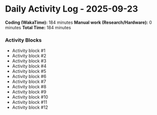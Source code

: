# Daily Activity Log - 2025-09-23

**Coding (WakaTime):** 184 minutes
**Manual work (Research/Hardware):** 0 minutes
**Total Time:** 184 minutes

### Activity Blocks
- Activity block #1
- Activity block #2
- Activity block #3
- Activity block #4
- Activity block #5
- Activity block #6
- Activity block #7
- Activity block #8
- Activity block #9
- Activity block #10
- Activity block #11
- Activity block #12
